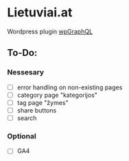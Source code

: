 # Lietuviai.at

Wordpress plugin [wpGraphQL](https://www.wpgraphql.com/)

## To-Do:

### Nessesary
- [ ] error handling on non-existing pages
- [ ] category page "kategorijos"
- [ ] tag page "žymes"
- [ ] share buttons
- [ ] search

### Optional
- [ ] GA4
